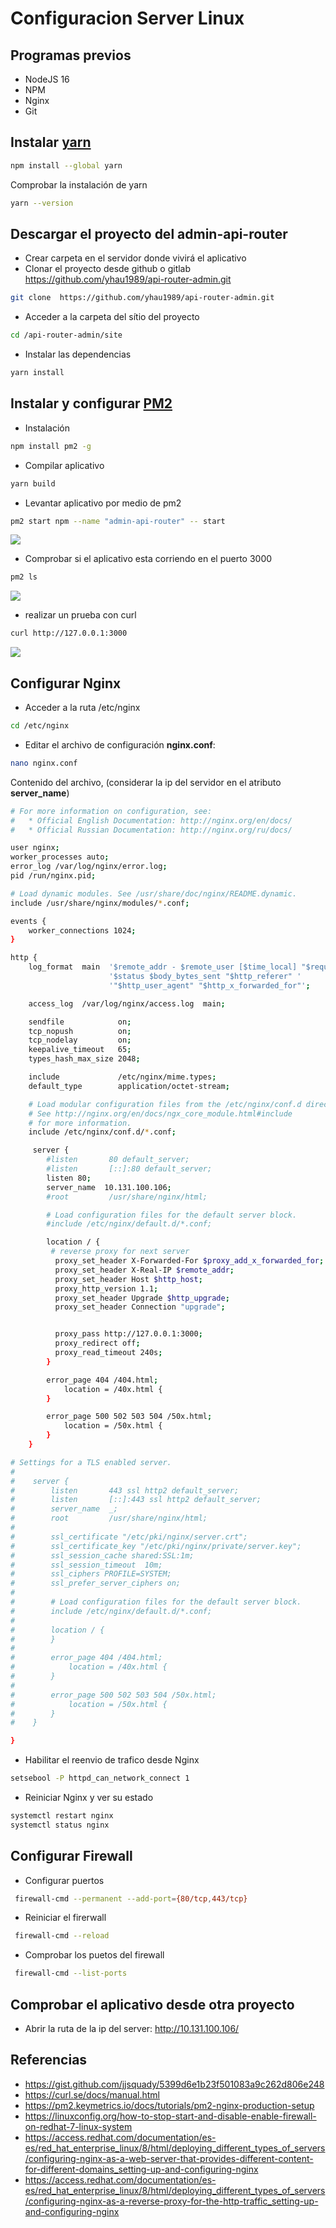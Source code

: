 
# Configuracion Server Linux

## Programas previos
- NodeJS 16
- NPM
- Nginx
- Git

## Instalar [yarn](https://classic.yarnpkg.com/lang/en/docs/install/#windows-stable)

```bash
npm install --global yarn
```

Comprobar la instalación de yarn
```bash
yarn --version
```

## Descargar el proyecto del **admin-api-router**
- Crear carpeta en el servidor donde vivirá el aplicativo
- Clonar el proyecto desde github o gitlab https://github.com/yhau1989/api-router-admin.git
```bash 
git clone  https://github.com/yhau1989/api-router-admin.git
```
- Acceder a la carpeta del sítio del proyecto 
```bash 
cd /api-router-admin/site
```

- Instalar las dependencias

```bash 
yarn install
```


## Instalar y configurar [PM2](https://pm2.keymetrics.io/)

- Instalación
```bash
npm install pm2 -g
```

- Compilar aplicativo
```bash
yarn build
```

- Levantar aplicativo por medio de pm2
```bash
pm2 start npm --name "admin-api-router" -- start
```
![](2022-06-02-02-13-11.png)

- Comprobar  si el aplicativo esta corriendo en el puerto 3000

```bash
pm2 ls
```
![](2022-06-02-02-13-11.png)

- realizar un prueba con curl
```bash
curl http://127.0.0.1:3000
```
![](2022-06-02-02-16-21.png)

## Configurar Nginx

- Acceder a la ruta /etc/nginx
```bash
cd /etc/nginx
```
- Editar el archivo de configuración **nginx.conf**:

```bash
nano nginx.conf
```

Contenido del archivo, (considerar la ip del servidor en el atributo **server_name**)

```bash
# For more information on configuration, see:
#   * Official English Documentation: http://nginx.org/en/docs/
#   * Official Russian Documentation: http://nginx.org/ru/docs/

user nginx;
worker_processes auto;
error_log /var/log/nginx/error.log;
pid /run/nginx.pid;

# Load dynamic modules. See /usr/share/doc/nginx/README.dynamic.
include /usr/share/nginx/modules/*.conf;

events {
    worker_connections 1024;
}

http {
    log_format  main  '$remote_addr - $remote_user [$time_local] "$request" '
                      '$status $body_bytes_sent "$http_referer" '
                      '"$http_user_agent" "$http_x_forwarded_for"';

    access_log  /var/log/nginx/access.log  main;

    sendfile            on;
    tcp_nopush          on;
    tcp_nodelay         on;
    keepalive_timeout   65;
    types_hash_max_size 2048;

    include             /etc/nginx/mime.types;
    default_type        application/octet-stream;

    # Load modular configuration files from the /etc/nginx/conf.d directory.
    # See http://nginx.org/en/docs/ngx_core_module.html#include
    # for more information.
    include /etc/nginx/conf.d/*.conf;

     server {
        #listen       80 default_server;
        #listen       [::]:80 default_server;
        listen 80;
        server_name  10.131.100.106;
        #root         /usr/share/nginx/html;

        # Load configuration files for the default server block.
        #include /etc/nginx/default.d/*.conf;

        location / {
         # reverse proxy for next server
          proxy_set_header X-Forwarded-For $proxy_add_x_forwarded_for;
          proxy_set_header X-Real-IP $remote_addr;
          proxy_set_header Host $http_host;
          proxy_http_version 1.1;
          proxy_set_header Upgrade $http_upgrade;
          proxy_set_header Connection "upgrade";


          proxy_pass http://127.0.0.1:3000;
          proxy_redirect off;
          proxy_read_timeout 240s;
        }

        error_page 404 /404.html;
            location = /40x.html {
        }

        error_page 500 502 503 504 /50x.html;
            location = /50x.html {
        }
    }

# Settings for a TLS enabled server.
#
#    server {
#        listen       443 ssl http2 default_server;
#        listen       [::]:443 ssl http2 default_server;
#        server_name  _;
#        root         /usr/share/nginx/html;
#
#        ssl_certificate "/etc/pki/nginx/server.crt";
#        ssl_certificate_key "/etc/pki/nginx/private/server.key";
#        ssl_session_cache shared:SSL:1m;
#        ssl_session_timeout  10m;
#        ssl_ciphers PROFILE=SYSTEM;
#        ssl_prefer_server_ciphers on;
#
#        # Load configuration files for the default server block.
#        include /etc/nginx/default.d/*.conf;
#
#        location / {
#        }
#
#        error_page 404 /404.html;
#            location = /40x.html {
#        }
#
#        error_page 500 502 503 504 /50x.html;
#            location = /50x.html {
#        }
#    }

}

```

- Habilitar el reenvio de trafico desde Nginx
```bash
setsebool -P httpd_can_network_connect 1
```

- Reiniciar Nginx y ver su estado
```bash
systemctl restart nginx
systemctl status nginx
```

## Configurar Firewall

- Configurar puertos
```bash
 firewall-cmd --permanent --add-port={80/tcp,443/tcp}
```

- Reiniciar el firerwall
```bash
 firewall-cmd --reload
```

- Comprobar los puetos del firewall
```bash
 firewall-cmd --list-ports
```

## Comprobar el aplicativo desde otra proyecto
- Abrir la ruta de la ip del server: http://10.131.100.106/

## Referencias

- https://gist.github.com/jjsquady/5399d6e1b23f501083a9c262d806e248
- https://curl.se/docs/manual.html
- https://pm2.keymetrics.io/docs/tutorials/pm2-nginx-production-setup
- https://linuxconfig.org/how-to-stop-start-and-disable-enable-firewall-on-redhat-7-linux-system
- https://access.redhat.com/documentation/es-es/red_hat_enterprise_linux/8/html/deploying_different_types_of_servers/configuring-nginx-as-a-web-server-that-provides-different-content-for-different-domains_setting-up-and-configuring-nginx
- https://access.redhat.com/documentation/es-es/red_hat_enterprise_linux/8/html/deploying_different_types_of_servers/configuring-nginx-as-a-reverse-proxy-for-the-http-traffic_setting-up-and-configuring-nginx



